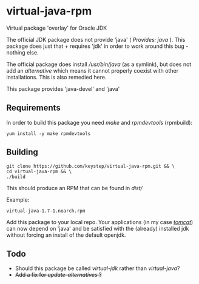 virtual-java-rpm
================

Virtual package 'overlay' for Oracle JDK

The official JDK package does not provide 'java' ( _Provides: java_ ).
This package does just that + requires 'jdk' in order to work around this bug - nothing else.

The official package does install _/usr/bin/java_ (as a symlink), but does not add an _alternative_ which means it cannot properly coexist with other installations. This is also remedied here.

This package provides 'java-devel' and 'java'

Requirements
------------
In order to build this package you need _make_ and _rpmdevtools_ (rpmbuild):

    yum install -y make rpmdevtools

Building
--------
    git clone https://github.com/keystep/virtual-java-rpm.git && \
    cd virtual-java-rpm && \
    ./build

This should produce an RPM that can be found in _dist/_

Example:

    virtual-java-1.7-1.noarch.rpm

Add this package to your local repo. Your applications (in my case _[tomcat](https://github.com/keystep/apache-tomcat-rpm)_) can now depend on 'java' and be satisfied with the (already) installed jdk without forcing an install of the default openjdk.

Todo
----

* Should this package be called _virtual-jdk_ rather than _virtual-java_?
* ~~Add a fix for _update-alternatives_ ?~~

